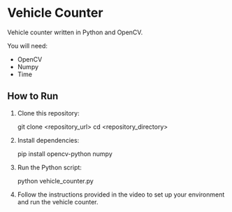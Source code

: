 # Vehicle Counter

Vehicle counter written in Python and OpenCV.

You will need:
- OpenCV
- Numpy
- Time


## How to Run

1. Clone this repository:

   git clone <repository_url>
   cd <repository_directory>
   

2. Install dependencies:
   
   pip install opencv-python numpy
  

3. Run the Python script:
   
   python vehicle_counter.py


4. Follow the instructions provided in the video to set up your environment and run the vehicle counter.

